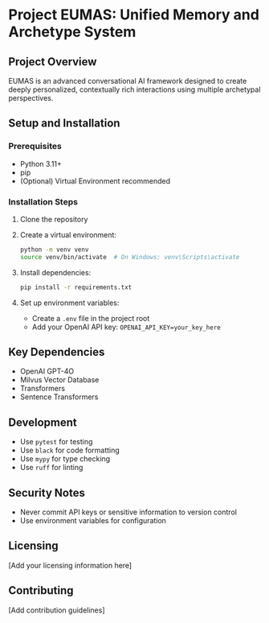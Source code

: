 # Project EUMAS: Unified Memory and Archetype System

## Project Overview
EUMAS is an advanced conversational AI framework designed to create deeply personalized, contextually rich interactions using multiple archetypal perspectives.

## Setup and Installation

### Prerequisites
- Python 3.11+
- pip
- (Optional) Virtual Environment recommended

### Installation Steps
1. Clone the repository
2. Create a virtual environment:
   ```bash
   python -m venv venv
   source venv/bin/activate  # On Windows: venv\Scripts\activate
   ```

3. Install dependencies:
   ```bash
   pip install -r requirements.txt
   ```

4. Set up environment variables:
   - Create a `.env` file in the project root
   - Add your OpenAI API key: `OPENAI_API_KEY=your_key_here`

## Key Dependencies
- OpenAI GPT-4O
- Milvus Vector Database
- Transformers
- Sentence Transformers

## Development
- Use `pytest` for testing
- Use `black` for code formatting
- Use `mypy` for type checking
- Use `ruff` for linting

## Security Notes
- Never commit API keys or sensitive information to version control
- Use environment variables for configuration

## Licensing
[Add your licensing information here]

## Contributing
[Add contribution guidelines]
